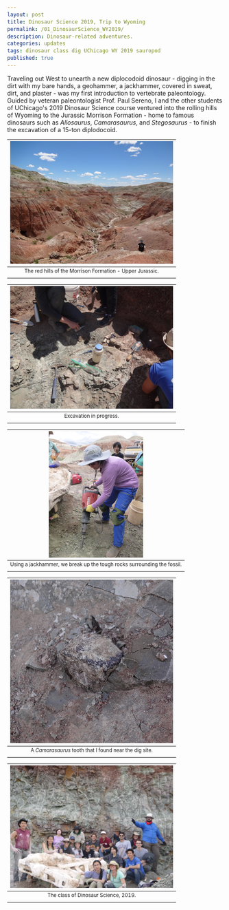 ```yaml
---
layout: post
title: Dinosaur Science 2019, Trip to Wyoming
permalink: /01_DinosaurScience_WY2019/
description: Dinosaur-related adventures.
categories: updates
tags: dinosaur class dig UChicago WY 2019 sauropod
published: true
---
```


Traveling out West to unearth a new diplocodoid dinosaur - digging in the dirt with my bare hands, a geohammer, a jackhammer, covered in sweat, dirt, and plaster - was my first introduction to vertebrate paleontology. Guided by veteran paleontologist Prof. Paul Sereno, I and the other students of UChicago's 2019 Dinosaur Science course ventured into the rolling hills of Wyoming to the Jurassic Morrison Formation - home to famous dinosaurs such as *Allosaurus*, *Camarasaurus*, and *Stegosaurus* - to finish the excavation of a 15-ton diplodocoid.

| <img src="/assets/post-imgs/MorrisonHills_WY2019.png" alt="Morrison Formation red hills, WY 2019" width=380px> |
|:--:|
| <sup> The red hills of the Morrison Formation - Upper Jurassic. </sup> |

| <img src="/assets/post-imgs/DinoInSitu_WY2019.png" alt="Dinosaur in situ, WY 2019" width=380px> |
|:--:|
|<sup> Excavation in progress. </sup>|

| <img src="/assets/post-imgs/DiggingForFossils_WY2019.png" alt="Digging for fossils, WY 2019" width=220px> |
|:--:|
|<sup> Using a jackhammer, we break up the tough rocks surrounding the fossil. </sup>|

| <img src="/assets/post-imgs/CamarasaurusTooth_WY2019.png" alt="Camarasaurus tooth, WY 2019" width=380px> |
|:--:|
|<sup> A *Camarasaurus* tooth that I found near the dig site. </sup>|

<!--
| <img src="/assets/post-imgs/TherapodFootprints_WY2019.png" alt="Therapod footprints, WY 2019" width=380px> |
|:--:|
|<sup> Therapod footprints at a park nearby. </sup>| -->

| <img src="/assets/post-imgs/DinoSci_WY2019_1.png" alt="Dinosaur Science Class, WY 2019" width=380px> |
|:--:|
|<sup> The class of Dinosaur Science, 2019. </sup>|
